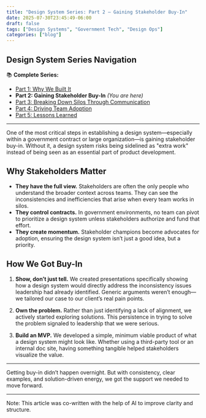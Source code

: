 ```yaml
---
title: "Design System Series: Part 2 – Gaining Stakeholder Buy-In"
date: 2025-07-30T23:45:49-06:00
draft: false
tags: ["Design Systems", "Government Tech", "Design Ops"]
categories: ["blog"]
---
```


## Design System Series Navigation

📚 **Complete Series:**
- [Part 1: Why We Built It](../design-system-series-part1-why-we-built-government-website/)
- **Part 2: Gaining Stakeholder Buy-In** *(You are here)*
- [Part 3: Breaking Down Silos Through Communication](../design-system-series-part3-breaking-silos-team-communication/)
- [Part 4: Driving Team Adoption](../design-system-series-part4-driving-team-adoption-strategies/)
- [Part 5: Lessons Learned](../design-system-series-part5-lessons-learned-starting-design-system/)

---

One of the most critical steps in establishing a design system—especially within a government contract or large organization—is gaining stakeholder buy-in. Without it, a design system risks being sidelined as "extra work" instead of being seen as an essential part of product development.

## Why Stakeholders Matter

- **They have the full view.** Stakeholders are often the only people who understand the broader context across teams. They can see the inconsistencies and inefficiencies that arise when every team works in silos.
- **They control contracts.** In government environments, no team can pivot to prioritize a design system unless stakeholders authorize and fund that effort.
- **They create momentum.** Stakeholder champions become advocates for adoption, ensuring the design system isn’t just a good idea, but a priority.

## How We Got Buy-In

1. **Show, don’t just tell.** We created presentations specifically showing how a design system would directly address the inconsistency issues leadership had already identified. Generic arguments weren’t enough—we tailored our case to our client’s real pain points.

2. **Own the problem.** Rather than just identifying a lack of alignment, we actively started exploring solutions. This persistence in trying to solve the problem signaled to leadership that we were serious.

3. **Build an MVP.** We developed a simple, minimum viable product of what a design system might look like. Whether using a third-party tool or an internal doc site, having something tangible helped stakeholders visualize the value.

---

Getting buy-in didn’t happen overnight. But with consistency, clear examples, and solution-driven energy, we got the support we needed to move forward.

---

Note: This article was co-written with the help of AI to improve clarity and structure.
